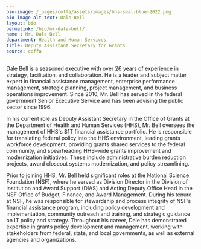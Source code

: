 ```yaml
---
bio-image: /_pages/coffa/assets/images/hhs-seal-blue-2022.png
bio-image-alt-text: Dale Bell
layout: bio
permalink: /bio/mr-dale-bell/
name : Mr. Dale Bell
department: Health and Human Services
title: Deputy Assistant Secretary for Grants
source: coffa
---
```


<p>Dale Bell is a seasoned executive with over 26 years of experience in strategy, facilitation, and collaboration. He is a leader and subject matter expert in financial assistance management, enterprise performance management, strategic planning, project management, and business operations improvement. Since 2010, Mr. Bell has served in the federal government Senior Executive Service and has been advising the public sector since 1996.

In his current role as Deputy Assistant Secretary in the Office of Grants at the Department of Health and Human Services (HHS), Mr. Bell oversees the management of HHS's $1T financial assistance portfolio. He is responsible for translating federal policy into the HHS environment, leading grants workforce development, providing grants shared services to the federal community, and spearheading HHS-wide grants improvement and modernization initiatives. These include administrative burden reduction projects, award closeout systems modernization, and policy streamlining.

Prior to joining HHS, Mr. Bell held significant roles at the National Science Foundation (NSF), where he served as Division Director in the Division of Institution and Award Support (DIAS) and Acting Deputy Office Head in the NSF Office of Budget, Finance, and Award Management. During his tenure at NSF, he was responsible for stewardship and process integrity of NSF’s financial assistance program, including policy development and implementation, community outreach and training, and strategic guidance on IT policy and strategy. Throughout his career, Dale has demonstrated expertise in grants policy development and management, working with stakeholders from federal, state, and local governments, as well as external agencies and organizations.</p>
